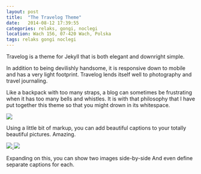 ```yaml
---
layout: post
title:  "The Travelog Theme"
date:   2014-08-12 17:39:55
categories: relaks, gongi, noclegi
location: Wach 156, 07-420 Wach, Polska
tags: relaks gongi noclegi
---
```


Travelog is a theme for Jekyll that is both elegant and downright simple.

In addition to being devilishly handsome, it is responsive down to mobile and has a very light footprint. Travelog lends itself well to photography and travel journaling.

Like a backpack with too many straps, a blog can sometimes be frustrating when it has too many bells and whistles. It is with that philosophy that I have put together this theme so that you might drown in its whitespace.

<div class="post-image">
    <img src="{{ "/img/chatka/chatka_1.jpg" | prepend: site.baseurl }}" />
    <p class="post-image-caption">Using a little bit of markup, you can add beautiful captions to your totally beautiful pictures. Amazing.</p>
</div>

<div class="post-image post-image--split">
    <a href="#">
        <img src="{{ "/img/chatka/chatka_2.jpg" | prepend: site.baseurl }}" />
    </a>
    <a href="#">
        <img src="{{ "/img/chatka/chatka_3.jpg" | prepend: site.baseurl }}" />        
    </a>
    <p class="post-image-caption">
    	<span class="post-image-caption-left">
    		Expanding on this, you can show two images side-by-side
    	</span>
    	<span class="post-image-caption-right">
    		And even define separate captions for each.
    	</span>
    </p>
</div>

